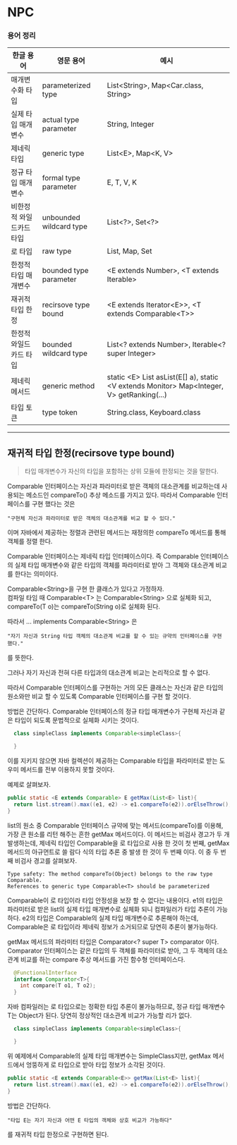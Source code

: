 # NPC

### **용어 정리**
|한글 용어|영문 용어|예시|
|------|---|---|
|매개변수화 타입|parameterized type|List\<String>, Map\<Car.class, String>|
|실제 타입 매개변수|actual type parameter|String, Integer|
|제네릭 타입|generic type|List\<E>, Map<K, V>|
|정규 타입 매개변수|formal type parameter|E, T, V, K|
|비한정적 와일드카드 타입|unbounded wildcard type|List\<?>, Set\<?>|
|로 타입|raw type|List, Map, Set|
|한정적 타입 매개변수|bounded type parameter|\<E extends Number>, \<T extends Iterable>|
|재귀적 타입 한정|recirsove type bound|\<E extends Iterator\<E>>, <T extends Comparable\<T>>|
|한정적 와일드카드 타입|bounded wildcard type|List\<? extends Number>, Iterable<? super Integer>|
|제네릭 메서드|generic method|static \<E> List<E> asList(E[] a), static \<V extends Monitor> Map<Integer, V> getRanking(...)|
|타입 토큰|type token|String.class, Keyboard.class|

---------------

## **재귀적 타입 한정(recirsove type bound)**

>타입 매개변수가 자신의 타입을 포함하는 상위 모듈에 한정되는 것을 말한다. 

Comparable 인터페이스는 자신과 파라미터로 받은 객체의 대소관계를 비교하는데 사용되는 메소드인 compareTo() 추상 메소드를 가지고 있다. 따라서 Comparable 인터페이스를 구현 했다는 것은  

    "구현체 자신과 파라미터로 받은 객체의 대소관계를 비교 할 수 있다." 

이며 자바에서 제공하는 정렬과 관련된 메서드는 재정의한 compareTo 메서드를 통해 객체를 정렬 한다.

Comparable 인터페이스는 제네릭 타입 인터페이스이다. 즉 Comparable 인터페이스의 실제 타입 매개변수와 같은 타입의 객체를 파라미터로 받아 그 객체와 대소관계 비교를 한다는 의미이다.  

Comparable\<String>을 구현 한 클래스가 있다고 가정하자.  
컴파일 타임 때 Comparable\<T> 는 Comparable\<String> 으로 실체화 되고, compareTo(T o)는 compareTo(String o)로 실체화 된다.  

따라서 ... implements Comparable\<String> 은

    "자기 자신과 String 타입 객체의 대소관계 비교를 할 수 있는 규약의 인터페이스를 구현 했다." 

를 뜻한다.  

그러나 자기 자신과 전혀 다른 타입과의 대소관계 비교는 논리적으로 할 수 없다.  

따라서 Comparable 인터페이스를 구현하는 거의 모든 클래스는 자신과 같은 타입의 원소와만 비교 할 수 있도록 Comparable 인터페이스를 구현 할 것이다.  

방법은 간단하다. Comparable 인터페이스의 정규 타입 매개변수가 구현체 자신과 같은 타입이 되도록 문법적으로 실체화 시키는 것이다.  

```Java
  class simpleClass implements Comparable<simpleClass>{

  }
```

이를 지키지 않으면 자바 컬렉션이 제공하는 Comparable 타입을 파라미터로 받는 도우미 메서드를 전부 이용하지 못할 것이다.

예제로 살펴보자.

```Java
public static <E extends Comparable> E getMax(List<E> list){
  return list.stream().max((e1, e2) -> e1.compareTo(e2)).orElseThrow();
}
```

list의 원소 중 Comparable 인터페이스 규약에 맞는 메서드(compareTo)를 이용해, 가장 큰 원소를 리턴 해주는 흔한 getMax 메서드이다. 이 메서드는 비검사 경고가 두 개 발생하는데, 제네릭 타입인 Comparable을 로 타입으로 사용 한 것이 첫 번째, getMax 메서드의 아규먼트로 쓸 람다 식의 타입 추론 중 발생 한 것이 두 번째 이다. 이 중 두 번째 비검사 경고를 살펴보자. 

    Type safety: The method compareTo(Object) belongs to the raw type Comparable.  
    References to generic type Comparable<T> should be parameterized

Comparable이 로 타입이라 타입 안정성을 보장 할 수 없다는 내용이다. e1의 타입은 파라미터로 받은 list의 실제 타입 매개변수로 실체화 되니 컴파일러가 타입 추론이 가능하다. e2의 타입은 Comparable의 실제 타입 매개변수로 추론해야 하는데, Comparable은 로 타입이라 제네릭 정보가 소거되므로 당연히 추론이 불가능하다.

getMax 메서드의 파라미터 타입은 Comparator<? super T> comparator 이다. Comparator 인터페이스는 같은 타입의 두 객체를 파라미터로 받아, 그 두 객체의 대소관계 비교를 하는 compare 추상 메서드를 가진 함수형 인터페이스다.  

```Java
  @FunctionalInterface
  interface Comparator<T>{
    int compare​(T o1, T o2);
  }
```

자바 컴파일러는 로 타입으로는 정확한 타입 추론이 불가능하므로, 정규 타입 매개변수 T는 Object가 된다. 당연히 정상적인 대소관계 비교가 가능할 리가 없다.

```Java
  class simpleClass implements Comparable<simpleClass>{

  }
```

위 예제에서 Comparable의 실제 타입 매개변수는 SimpleClass지만, getMax 메서드에서 엉뚱하게 로 타입으로 받아 타입 정보가 소각된 것이다.

```Java
public static <E extends Comparable<E>> getMax(List<E> list){
  return list.stream().max((e1, e2) -> e1.compareTo(e2)).orElseThrow();
}
```

방법은 간단하다.  

    "타입 E는 자기 자신과 어떤 E 타입의 객체와 상호 비교가 가능하다" 

를 재귀적 타입 한정으로 구현하면 된다.
